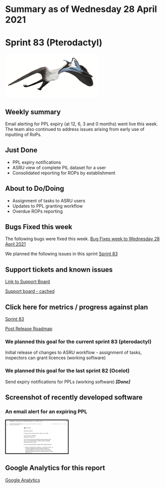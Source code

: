 # Summary as of Wednesday 28 April 2021 

# Sprint 83 (Pterodactyl)

![A pterodactly](graphs/pterodactyl.png)

## Weekly summary
Email alerting for PPL expiry (at 12, 6, 3 and 0 months) went live this week. The team also continued to address issues arising from early use of inputting of RoPs.

## Just Done
* PPL expiry notifications
* ASRU view of complete PIL dataset for a user
* Consolidated reporting for ROPs by establishment

## About to Do/Doing
* Assignment of tasks to ASRU users
* Updates to PPL granting workflow
* Overdue ROPs reporting

## Bugs Fixed this week
The following bugs were fixed this week.
[Bug Fixes week to Wednesday 28 April 2021](graphs/bugs28042021.png)

We planned the following issues in this sprint 
[Sprint 83](graphs/sprint28042021.png)

## Support tickets and known issues
[Link to Support Board](https://collaboration.homeoffice.gov.uk/jira/secure/RapidBoard.jspa?rapidView=1717&selectedIssue=ASSB-253)

[Support board - cached](graphs/supportBoard28042021.png)

## Click here for metrics / progress against plan
[Sprint 83](graphs/progress28042021.png)

[Post Release Roadmap](graphs/roadmap28042021.png)

### We planned this goal for the current sprint 83 (pterodactyl)
Initial release of changes to ASRU workflow - assignment of tasks, inspectors can grant licences (working software)

### We planned this goal for the last sprint 82 (Ocelot)
Send expiry notifications for PPLs (working software) ***[Done]***

## Screenshot of recently developed software
### An email alert for an expiring PPL
<a href="graphs/proto1_28042021.png"><img src="graphs/proto1_28042021.png" alt="HTML5 Icon" width="200" style="border:2px solid black"></a>
<br>

## Google Analytics for this report
[Google Analytics](graphs/GA28042021.png)

